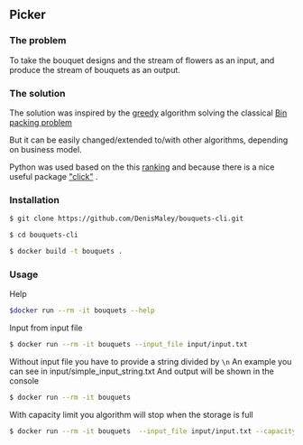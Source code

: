 ## Picker
### The problem
To take the bouquet designs and the stream of flowers as an input, and produce the stream of bouquets as
an output.
### The solution
The solution was inspired by the [greedy](https://en.wikipedia.org/wiki/Greedy_algorithm) algorithm solving 
the classical [Bin packing problem](https://en.wikipedia.org/wiki/Bin_packing_problem)

But it can be easily changed/extended to/with other algorithms, depending on business model.

Python was used based on the this [ranking](https://www.slant.co/topics/2469/~best-languages-for-writing-command-line-utilities) 
and because there is a nice useful package ["click"](https://click.palletsprojects.com/en/7.x/) .
### Installation
```bash
$ git clone https://github.com/DenisMaley/bouquets-cli.git
```
```bash
$ cd bouquets-cli
```
```bash
$ docker build -t bouquets .
```

### Usage
Help
```bash
$docker run --rm -it bouquets --help
```
Input from input file
```bash
$ docker run --rm -it bouquets --input_file input/input.txt
```
Without input file you have to provide a string divided by `\n` 
An example you can see in input/simple_input_string.txt
And output will be shown in the console
```bash
$ docker run --rm -it bouquets
```
With capacity limit you algorithm will stop when the storage is full
```bash
$ docker run --rm -it bouquets  --input_file input/input.txt --capacity 100 
```